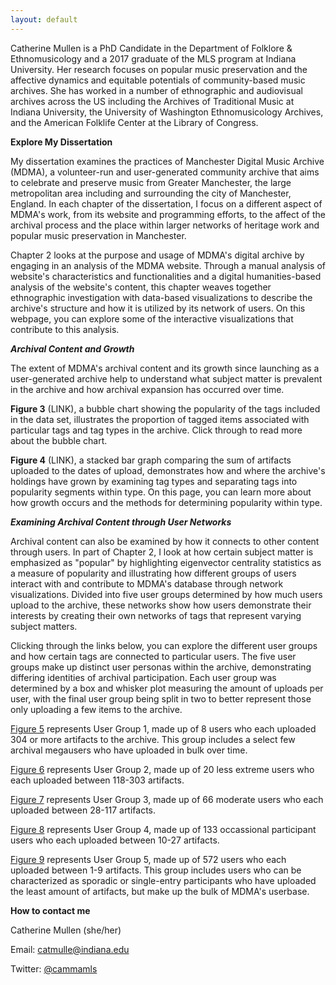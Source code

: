 ```yaml
---
layout: default
---
```


Catherine Mullen is a PhD Candidate in the Department of Folklore & Ethnomusicology and a 2017 graduate of the MLS program at Indiana University. Her research focuses on popular music preservation and the affective dynamics and equitable potentials of community-based music archives. She has worked in a number of ethnographic and audiovisual archives across the US including the Archives of Traditional Music at Indiana University, the University of Washington Ethnomusicology Archives, and the American Folklife Center at the Library of Congress.

**Explore My Dissertation**

My dissertation examines the practices of Manchester Digital Music Archive (MDMA), a volunteer-run and user-generated community archive that aims to celebrate and preserve music from Greater Manchester, the large metropolitan area including and surrounding the city of Manchester, England. In each chapter of the dissertation, I focus on a different aspect of MDMA's work, from its website and programming efforts, to the affect of the archival process and the place within larger networks of heritage work and popular music preservation in Manchester.

Chapter 2 looks at the purpose and usage of MDMA's digital archive by engaging in an analysis of the MDMA website. Through a manual analysis of website's characteristics and functionalities and a digital humanities-based analysis of the website's content, this chapter weaves together ethnographic investigation with data-based visualizations to describe the archive's structure and how it is utilized by its network of users. On this webpage, you can explore some of the interactive visualizations that contribute to this analysis.

***Archival Content and Growth***

The extent of MDMA's archival content and its growth since launching as a user-generated archive help to understand what subject matter is prevalent in the archive and how archival expansion has occurred over time.

**Figure 3** (LINK), a bubble chart showing the popularity of the tags included in the data set, illustrates the proportion of tagged items associated with particular tags and tag types in the archive. Click through to read more about the bubble chart.

**Figure 4** (LINK), a stacked bar graph comparing the sum of artifacts uploaded to the dates of upload, demonstrates how and where the archive's holdings have grown by examining tag types and separating tags into popularity segments within type. On this page, you can learn more about how growth occurs and the methods for determining popularity within type.

***Examining Archival Content through User Networks***

Archival content can also be examined by how it connects to other content through users. In part of Chapter 2, I look at how certain subject matter is emphasized as "popular" by highlighting eigenvector centrality statistics as a measure of popularity and illustrating how different groups of users interact with and contribute to MDMA's database through network visualizations. Divided into five user groups determined by how much users upload to the archive, these networks show how users demonstrate their interests by creating their own networks of tags that represent varying subject matters.

Clicking through the links below, you can explore the different user groups and how certain tags are connected to particular users. The five user groups make up distinct user personas within the archive, demonstrating differing identities of archival participation. Each user group was determined by a box and whisker plot measuring the amount of uploads per user, with the final user group being split in two to better represent those only uploading a few items to the archive.

[Figure 5](https://camullenphd.github.io/network/?dataset=UserOne#/) represents User Group 1, made up of 8 users who each uploaded 304 or more artifacts to the archive. This group includes a select few archival megausers who have uploaded in bulk over time.

[Figure 6](https://camullenphd.github.io/network/?dataset=UserThree#/) represents User Group 2, made up of 20 less extreme users who each uploaded between 118-303 artifacts.

[Figure 7](https://camullenphd.github.io/network/?dataset=UserFour#/) represents User Group 3, made up of 66 moderate users who each uploaded between 28-117 artifacts.

[Figure 8](https://camullenphd.github.io/network/?dataset=UserFive#/) represents User Group 4, made up of 133 occassional participant users who each uploaded between 10-27 artifacts.

[Figure 9](https://camullenphd.github.io/network/?dataset=UserTwo#/) represents User Group 5, made up of 572 users who each uploaded between 1-9 artifacts. This group includes users who can be characterized as sporadic or single-entry participants who have uploaded the least amount of artifacts, but make up the bulk of MDMA's userbase.


**How to contact me**

Catherine Mullen (she/her)

Email: <catmulle@indiana.edu>

Twitter: [@cammamls](https://twitter.com/cammamls)
